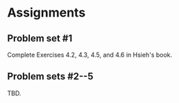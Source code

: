# Assignments

## Problem set #1

Complete Exercises 4.2, 4.3, 4.5, and 4.6 in Hsieh's book.

## Problem sets #2--5

TBD.
